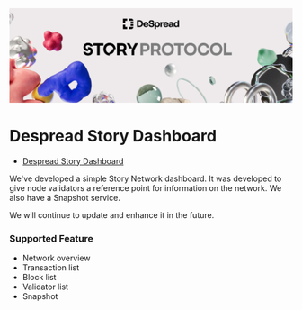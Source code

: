 ![Story Protocol DeSpread Banner](https://raw.githubusercontent.com/DeSpread/story-validator/refs/heads/main/story-validators-race/wave-2/despread.jpg)

# Despread Story Dashboard 
- [Despread Story Dashboard ](https://vp.despreadlabs.io/explorer/testnet/story)

We've developed a simple Story Network dashboard. It was developed to give node validators a reference point for information on the network. We also have a Snapshot service. 

We will continue to update and enhance it in the future.

### Supported Feature
- Network overview 
- Transaction list
- Block list
- Validator list
- Snapshot 